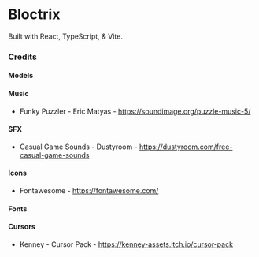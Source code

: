 # Bloctrix

Built with React, TypeScript, & Vite.

### Credits
#### Models
#### Music
- Funky Puzzler - Eric Matyas - https://soundimage.org/puzzle-music-5/
#### SFX
- Casual Game Sounds - Dustyroom - https://dustyroom.com/free-casual-game-sounds
#### Icons
- Fontawesome - https://fontawesome.com/
#### Fonts
#### Cursors
- Kenney - Cursor Pack - https://kenney-assets.itch.io/cursor-pack
